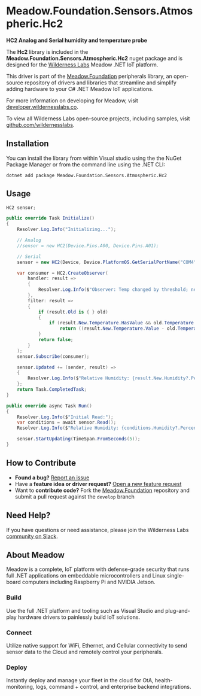 # Meadow.Foundation.Sensors.Atmospheric.Hc2

**HC2 Analog and Serial humidity and temperature probe**

The **Hc2** library is included in the **Meadow.Foundation.Sensors.Atmospheric.Hc2** nuget package and is designed for the [Wilderness Labs](www.wildernesslabs.co) Meadow .NET IoT platform.

This driver is part of the [Meadow.Foundation](https://developer.wildernesslabs.co/Meadow/Meadow.Foundation/) peripherals library, an open-source repository of drivers and libraries that streamline and simplify adding hardware to your C# .NET Meadow IoT applications.

For more information on developing for Meadow, visit [developer.wildernesslabs.co](http://developer.wildernesslabs.co/).

To view all Wilderness Labs open-source projects, including samples, visit [github.com/wildernesslabs](https://github.com/wildernesslabs/).

## Installation

You can install the library from within Visual studio using the the NuGet Package Manager or from the command line using the .NET CLI:

`dotnet add package Meadow.Foundation.Sensors.Atmospheric.Hc2`
## Usage

```csharp
HC2 sensor;

public override Task Initialize()
{
    Resolver.Log.Info("Initializing...");

    // Analog
    //sensor = new HC2(Device.Pins.A00, Device.Pins.A01);

    // Serial
    sensor = new HC2(Device, Device.PlatformOS.GetSerialPortName("COM4"));

    var consumer = HC2.CreateObserver(
        handler: result =>
        {
            Resolver.Log.Info($"Observer: Temp changed by threshold; new Temp: {result.New.Temperature?.Celsius:N2} °C, old: {result.Old?.Temperature?.Celsius:N2} °C");
        },
        filter: result =>
        {
            if (result.Old is { } old)
            {
                if (result.New.Temperature.HasValue && old.Temperature.HasValue)
                    return ((result.New.Temperature.Value - old.Temperature.Value).Abs().Celsius > 0.5);
            }
            return false;
        }
    );
    sensor.Subscribe(consumer);

    sensor.Updated += (sender, result) =>
    {
        Resolver.Log.Info($"Relative Humidity: {result.New.Humidity?.Percent:N2} %, Temperature: {result.New.Temperature?.Celsius:N2} °C");
    };
    return Task.CompletedTask;
}

public override async Task Run()
{
    Resolver.Log.Info($"Initial Read:");
    var conditions = await sensor.Read();
    Resolver.Log.Info($"Relative Humidity: {conditions.Humidity?.Percent:N2} %, Temperature: {conditions.Temperature?.Celsius:N2} °C");

    sensor.StartUpdating(TimeSpan.FromSeconds(5));
}

```
## How to Contribute

- **Found a bug?** [Report an issue](https://github.com/WildernessLabs/Meadow_Issues/issues)
- Have a **feature idea or driver request?** [Open a new feature request](https://github.com/WildernessLabs/Meadow_Issues/issues)
- Want to **contribute code?** Fork the [Meadow.Foundation](https://github.com/WildernessLabs/Meadow.Foundation) repository and submit a pull request against the `develop` branch


## Need Help?

If you have questions or need assistance, please join the Wilderness Labs [community on Slack](http://slackinvite.wildernesslabs.co/).
## About Meadow

Meadow is a complete, IoT platform with defense-grade security that runs full .NET applications on embeddable microcontrollers and Linux single-board computers including Raspberry Pi and NVIDIA Jetson.

### Build

Use the full .NET platform and tooling such as Visual Studio and plug-and-play hardware drivers to painlessly build IoT solutions.

### Connect

Utilize native support for WiFi, Ethernet, and Cellular connectivity to send sensor data to the Cloud and remotely control your peripherals.

### Deploy

Instantly deploy and manage your fleet in the cloud for OtA, health-monitoring, logs, command + control, and enterprise backend integrations.



